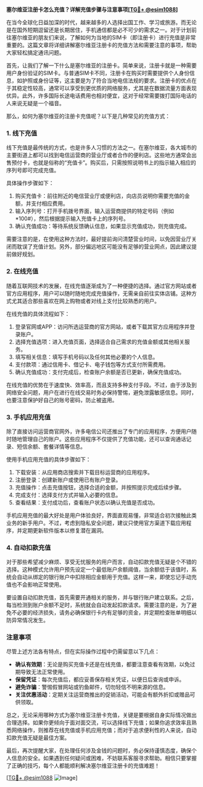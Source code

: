 **塞尔维亚注册卡怎么充值？详解充值步骤与注意事项[[TG💪+ @esim1088](https://t.me/s/esim1088)]**

在当今全球化日益加深的时代，越来越多的人选择出国工作、学习或旅游。而无论是在国外短期逗留还是长期居住，手机通信都是必不可少的需求之一。对于计划前往塞尔维亚的朋友们来说，了解如何为当地的SIM卡（即注册卡）进行充值是非常重要的。这篇文章将详细讲解塞尔维亚注册卡的充值方法和需要注意的事项，帮助大家轻松搞定通讯问题。

首先，让我们了解一下什么是塞尔维亚的注册卡。简单来说，注册卡就是一种需要用户身份验证的SIM卡。与普通SIM卡不同，注册卡在购买时需要提供个人身份信息，如护照或身份证等，这主要是为了符合当地电信法规的要求。注册卡的优点在于其稳定性较高，通常可以享受到更优质的网络服务，尤其是在数据流量方面表现优异。此外，许多国际长途电话费用也相对便宜，这对于经常需要拨打国际电话的人来说无疑是一个福音。

那么，如何为塞尔维亚的注册卡充值呢？以下是几种常见的充值方式：

### **1. 线下充值**
线下充值是最传统的方式，也是许多人习惯的方法之一。在塞尔维亚，各大城市的主要街道上都可以找到电信运营商的营业厅或者合作的便利店。这些地方通常会出售预付卡，也就是俗称的“充值卡”。购买后，只需按照说明书上的指示输入相应的序列号即可完成充值。

具体操作步骤如下：
1. 购买充值卡：前往附近的电信营业厅或便利店，向店员说明你需要充值的金额，并支付相应费用。
2. 输入序列号：打开手机拨号界面，输入运营商提供的特定号码（例如*100#），然后根据提示输入充值卡上的序列号。
3. 确认充值成功：等待系统反馈确认信息，如果显示充值成功，则充值完成。

需要注意的是，在使用这种方法时，最好提前询问清楚营业时间，以免因营业厅关闭而耽误了充值计划。另外，部分偏远地区可能没有足够的营业网点，因此建议提前做好规划。

### **2. 在线充值**
随着互联网技术的发展，在线充值逐渐成为了一种便捷的选择。通过官方网站或者官方应用程序，用户可以随时随地完成充值操作，无需亲自前往实体店铺。这种方式尤其适合那些喜欢在网上购物或者对线上支付比较熟悉的用户。

在线充值的具体流程如下：
1. 登录官网或APP：访问所选运营商的官方网站，或者下载其官方应用程序并登录账户。
2. 选择充值选项：进入充值页面，选择适合自己需求的充值金额或其他相关服务。
3. 填写相关信息：填写手机号码以及任何其他必要的个人信息。
4. 支付款项：通过信用卡、借记卡、电子钱包等方式支付所需费用。
5. 确认充值成功：支付完成后，检查账户余额是否已更新，确保充值成功。

在线充值的优势在于速度快、效率高，而且支持多种支付手段。不过，由于涉及到网络安全问题，用户在进行在线交易时务必保持警惕，避免泄露敏感信息。同时，也要注意保护好自己的账号密码，防止被盗用。

### **3. 手机应用充值**
除了直接访问运营商官网外，许多电信公司还推出了专门的应用程序，方便用户随时随地管理自己的账户。这些应用程序不仅提供了充值功能，还可以查询通话记录、短信余额、套餐详情等信息。

使用手机应用充值的具体步骤如下：
1. 下载安装：从应用商店搜索并下载目标运营商的应用程序。
2. 注册登录：创建新账户或使用已有账户登录。
3. 充值操作：点击充值按钮，选择合适的金额，并按照提示完成后续步骤。
4. 完成支付：选择支付方式并输入必要的信息。
5. 查看结果：支付成功后，查看账户状态以确认充值是否成功。

手机应用充值的最大好处是用户体验良好，界面直观易懂，非常适合初次接触此类业务的新手用户。不过，考虑到隐私安全问题，建议只使用官方渠道下载应用程序，并定期更新软件版本以修复潜在漏洞。

### **4. 自动扣款充值**
对于那些希望减少麻烦、享受无忧服务的用户而言，自动扣款充值无疑是个不错的选择。这种模式允许用户预先设定一个最低账户余额阈值，当余额低于该值时，系统会自动从绑定的银行账户中扣除相应金额用于充值。这样一来，即使忘记手动充值也不会影响正常使用。

要设置自动扣款充值，首先需要开通相关的服务，并与银行账户建立联系。之后，每当检测到账户余额不足时，系统就会自动发起扣款请求。需要注意的是，为了避免不必要的经济损失，请务必确保银行卡内有足够的资金，并定期检查账单明细以防异常情况发生。

### **注意事项**
尽管上述方法各有特点，但在实际操作过程中仍需留意以下几点：
- **确认有效期**：无论是购买充值卡还是在线充值，都要注意查看有效期，以免过期导致无法正常使用。
- **保留凭证**：每次充值后，都应妥善保存相关凭证，以便日后查询或申诉。
- **避免诈骗**：警惕假冒网站或钓鱼邮件，切勿轻信不明来源的信息。
- **关注优惠活动**：定期关注运营商推出的促销活动，可能会有额外折扣或赠品可供领取。

总之，无论采用哪种方式为塞尔维亚注册卡充值，关键是要根据自身实际情况做出合理选择。如果你更倾向于面对面交流，可以选择线下充值；如果你追求效率且熟悉网络操作，则推荐在线充值或手机应用充值；而对于追求便利性的人来说，自动扣款充值无疑是最佳方案。

最后，再次提醒大家，在处理任何涉及金钱的问题时，务必保持谨慎态度，确保个人信息的安全。如果遇到任何疑问或困难，不妨联系客服寻求帮助。相信只要掌握了正确的技巧，每个人都能顺利解决塞尔维亚注册卡的充值难题！

[[TG💪+ @esim1088](https://t.me/s/esim1088) ![Image](https://i.postimg.cc/4NQfJmqS/Snipaste-2025-05-13-00-14-12.png)]